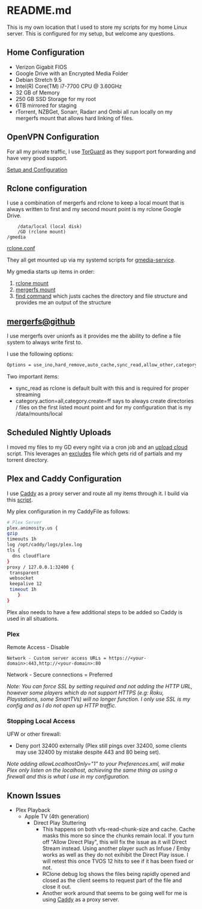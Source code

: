 # README.md

This is my own location that I used to store my scripts for my home Linux server. This is configured for my setup, but welcome any questions.

## Home Configuration

- Verizon Gigabit FIOS
- Google Drive with an Encrypted Media Folder
- Debian Stretch 9.5
- Intel(R) Core(TM) i7-7700 CPU @ 3.60GHz
- 32 GB of Memory
- 250 GB SSD Storage for my root
- 6TB mirrored for staging
- rTorrent, NZBGet, Sonarr, Radarr and Ombi all run locally on my mergerfs mount that allows hard linking of files.

## OpenVPN Configuration
For all my private traffic, I use [TorGuard](https://torguard.net/) as they support port forwarding and have very good support.

[Setup and Configuration](https://github.com/animosity22/homescripts/blob/master/OPENVPN.MD)

## Rclone configuration

I use a combination of mergerfs and rclone to keep a local mount that is always written to first and my second mount point is my rclone Google Drive.

        /data/local (local disk)
        /GD (rclone mount)
    /gmedia

[rclone.conf](https://github.com/animosity22/homescripts/blob/master/rclone.conf)

They all get mounted up via my systemd scripts for [gmedia-service](https://github.com/animosity22/homescripts/blob/master/rclone-systemd/gmedia.service).

My gmedia starts up items in order:
1) [rclone mount](https://github.com/animosity22/homescripts/blob/master/rclone-systemd/gmedia-rclone.service)
2) [mergerfs mount](https://github.com/animosity22/homescripts/blob/master/rclone-systemd/gmedia.mount)
3) [find command](https://github.com/animosity22/homescripts/blob/master/rclone-systemd/gmedia-find.service) which justs caches the directory and file structure and provides me an output of the structure

## [mergerfs@github](https://github.com/trapexit/mergerfs)

I use mergerfs over unionfs as it provides me the ability to define a file system to always write first to.

I use the following options:

```bash
Options = use_ino,hard_remove,auto_cache,sync_read,allow_other,category.action=all,category.create=ff
```

Two important items:

- sync_read as rclone is default built with this and is required for proper streaming
- category.action=all,category.create=ff says to always create directories / files on the first listed mount point and for my configuration that is my /data/mounts/local

## Scheduled Nightly Uploads

I moved my files to my GD every ngiht via a cron job and an [upload cloud](https://github.com/animosity22/homescripts/blob/master/scripts/upload_cloud) script. This leverages an [excludes](https://github.com/animosity22/homescripts/blob/master/scripts/excludes) file which gets rid of partials and my torrent directory.

## Plex and Caddy Configuration

I use [Caddy](https://github.com/mholt/caddy) as a proxy server and route all my items through it. I build via this [script](https://github.com/animosity22/homescripts/blob/master/scripts/build_caddy).

My plex configuration in my CaddyFile as follows:

```bash
# Plex Server
plex.animosity.us {
gzip
timeouts 1h
log /opt/caddy/logs/plex.log
tls {
  dns cloudflare
}
proxy / 127.0.0.1:32400 {
 transparent
 websocket
 keepalive 12
 timeout 1h
    }
}
```

Plex also needs to have a few additional steps to be added so Caddy is used in all situations.

### Plex

Remote Access - Disable

```
Network - Custom server access URLs = https://<your-domain>:443,http://<your-domain>:80
```
Network - Secure connections = Preferred

<i>Note: You can force SSL by setting required and not adding the HTTP URL, however some players which do not support HTTPS (e.g: Roku, Playstations, some SmartTVs) will no longer function. I only use SSL is my config and as I do not open up HTTP traffic. </i>

### Stopping Local Access

UFW or other firewall:
- Deny port 32400 externally (Plex still pings over 32400, some clients may use 32400 by mistake despite 443 and 80 being set).

<i>Note adding allowLocalhostOnly="1" to your Preferences.xml, will make Plex only listen on the localhost, achieving the same thing as using a firewall and this is what I use in my configuration.</i>

## Known Issues

- Plex Playback
  - Apple TV (4th generation)
    - Direct Play Stuttering
      - This happens on both vfs-read-chunk-size and cache. Cache masks this more so since the chunks remain local. If you turn off "Allow Direct Play", this will fix the issue as it will Direct Stream instead. Using another player such as Infuse / Emby works as well as they do not exihibit the Direct Play issue. I will retest this once TVOS 12 hits to see if it has been fixed or not.
      - RClone debug log shows the files being rapidly opened and closed as the client seems to request part of the file and close it out.
      - Another work around that seems to be going well for me is using [Caddy](https://github.com/mholt/caddy) as a proxy server.
